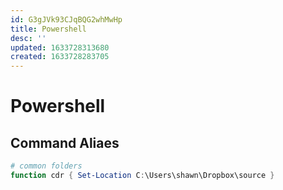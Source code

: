 ```yaml
---
id: G3gJVk93CJqBQG2whMwHp
title: Powershell
desc: ''
updated: 1633728313680
created: 1633728283705
---
```


# Powershell

## Command Aliaes

```powershell
# common folders
function cdr { Set-Location C:\Users\shawn\Dropbox\source }
```
